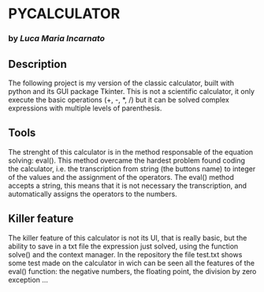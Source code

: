 # PYCALCULATOR
### by _Luca Maria Incarnato_

## Description
The following project is my version of the classic calculator, built with python and its GUI package Tkinter. This is not a scientific calculator, it only execute the basic operations (+, -, *, /) but it can be solved complex expressions with multiple levels of parenthesis. 

## Tools
The strenght of this calculator is in the method responsable of the equation solving: eval(). This method overcame the hardest problem found coding the calculator, i.e. the transcription from string (the buttons name) to integer of the values and the assignment of the operators. The eval() method accepts a string, this means that it is not necessary the transcription, and automatically assigns the operators to the numbers. 

## Killer feature
The killer feature of this calculator is not its UI, that is really basic, but the ability to save in a txt file the expression just solved, using the function solve() and the context manager. In the repository the file test.txt shows some test made on the calculator in wich can be seen all the features of the eval() function: the negative numbers, the floating point, the division by zero exception ...